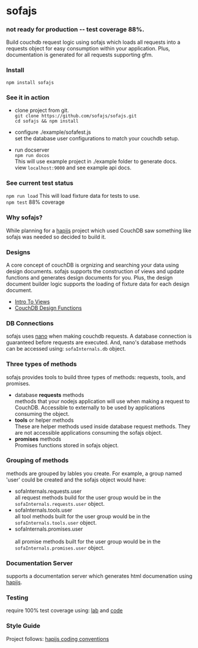 # sofajs

### not ready for production -- test coverage 88%.

Build couchdb request logic using sofajs which loads all requests into a 
requests object for easy consumption within your application. Plus, documentation is 
generated for all requests supporting gfm.    

### Install 
`npm install sofajs`

### See it in action 
* clone project from git.<br/>
  `git clone https://github.com/sofajs/sofajs.git`<br/>
  `cd sofajs && npm install`

* configure ./example/sofafest.js <br/>
  set the database user configurations to match your couchdb setup. 
* run docserver <br/>
  `npm run docos`<br/>
  This will use example project in ./example folder to generate docs.  <br/>
  view `localhost:9000` and see example api docs.
  
### See current test status 
`npm run load`  This will load fixture data for tests to use.<br/>
`npm test`  88% coverage


### Why sofajs?
While planning for a [hapijs](http://hapijs.com) project which used CouchDB saw something like sofajs was needed
so decided to build it. 

### Designs
A core concept of couchDB is orgnizing and searching your data using design documents.
sofajs supports the construction of views and update functions and generates design 
documents for you. Plus, the design document builder logic supports the loading of 
fixture data for each design document. 
* [Intro To Views](http://docs.couchdb.org/en/1.6.1/couchapp/views/intro.html)
* [CouchDB Design Functions](http://docs.couchdb.org/en/1.6.1/couchapp/ddocs.html)

### DB Connections
sofajs uses [nano](https://github.com/dscape/nano) when making couchdb requests.
A database connection is guaranteed before requests are executed. 
And, nano's database methods can be accessed using: `sofaInternals.db` object. 

### Three types of methods 
sofajs provides tools to build three types of methods: requests, tools, and promises.
* database **requests**  methods<br/>
  methods that your nodejs application  will use when making a request to CouchDB. 
  Accessible to externally to be used by applications consuming the object. 
* **tools** or helper methods<br/> 
  These are helper methods used inside database request methods. They are not accessible
  applications consuming the sofajs object.
* **promises** methods<br/>
  Promises functions stored in sofajs object.

### Grouping of methods
methods are grouped by lables you create. For example, a group named 'user' could be
created and the sofajs object would have: 
* sofaInternals.requests.user<br/>
  all request methods build for the user group would be in the 
  `sofaInternals.requests.user` object.
* sofaInternals.tools.user<br/>
  all tool methods built for the user group would be in the 
  `sofaInternals.tools.user` object.
* sofaInternals.promises.user<br/>  
  all promise methods built for the user group would be in the 
  `sofaInternals.promises.user` object.

### Documentation Server
supports a documentation server which generates html documenation using 
[hapijs](https://github.com/hapijs).  

### Testing
require 100% test coverage using: [lab](https://github.com/hapijs/lab) and [code](https://github.com/hapijs/code)

### Style Guide
Project follows: [hapijs coding conventions](https://github.com/hapijs/contrib/blob/master/Style.md)
